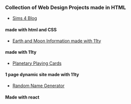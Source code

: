 ### Collection of Web Design Projects made in HTML


- [Sims 4 Blog](https://simsblog.netlify.app/)
#### made with html and CSS
- [Earth and Moon Information made with 11ty](https://simsblog.netlify.app/)
#### made with 11ty 
- [Planetary Playing Cards](http://example.com/)
#### 1 page dynamic site made with 11ty
- [Random Name Generator](http://example.com/)
#### Made with react 
